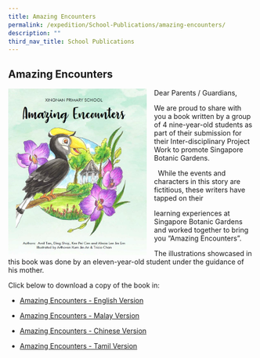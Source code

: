 ```yaml
---
title: Amazing Encounters
permalink: /expedition/School-Publications/amazing-encounters/
description: ""
third_nav_title: School Publications
---
```

## Amazing Encounters

<img src="/images/enc1.png" style="width:283px;height:340px;margin-right:15px;" align="left"> Dear Parents / Guardians,

We are proud to share with you a book written&nbsp;by a group of 4 nine-year-old students as part of their submission&nbsp;for their Inter-disciplinary Project Work to promote Singapore Botanic Gardens.

&nbsp;&nbsp;While&nbsp;the events and characters in this story are fictitious, these writers have tapped on their

learning experiences at Singapore Botanic Gardens and worked together to bring you&nbsp;“Amazing Encounters”.


The illustrations showcased in this book was done by an&nbsp;eleven-year-old student&nbsp;under the guidance of his mother.

Click below to download a copy of the book in:


* [Amazing Encounters - English Version](/files/Publication/Amazing%20Ecounters/Amazing%20Encounters%20Full%20Book.pdf)

* [Amazing Encounters - Malay Version](/files/Publication/Amazing%20Ecounters/Amazing%20Encounters%20-%20Malay.pdf)

* [Amazing Encounters - Chinese Version](/files/Publication/Amazing%20Ecounters/Amazing%20Counters%20-%20Chinese.pdf)

* [Amazing Encounters - Tamil Version](/files/Publication/Amazing%20Ecounters/Amazing%20Encounters%20-%20Tamil.pdf)